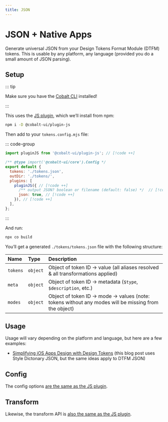 ```yaml
---
title: JSON
---
```


# JSON + Native Apps

Generate universal JSON from your Design Tokens Format Module (DTFM) tokens. This is usable by any platform, any language (provided you do a small amount of JSON parsing).

## Setup

::: tip

Make sure you have the [Cobalt CLI](/guides/cli) installed!

:::

This uses the [JS plugin](/integrations/js), which we’ll install from npm:

```bash
npm i -D @cobalt-ui/plugin-js
```

Then add to your `tokens.config.mjs` file:

::: code-group

<!-- prettier-ignore -->
```js [tokens.config.mjs]
import pluginJS from '@cobalt-ui/plugin-js'; // [!code ++]

/** @type import('@cobalt-ui/core').Config */
export default {
  tokens: './tokens.json',
  outDir: './tokens/',
  plugins: [
    pluginJS({ // [!code ++]
      /** output JSON? boolean or filename (default: false) */  // [!code ++]
      json: true, // [!code ++]
    }), // [!code ++]
  ],
};
```

:::

And run:

```sh
npx co build
```

You’ll get a generated `./tokens/tokens.json` file with the following structure:

| Name     | Type     | Description                                                                                         |
| :------- | :------- | :-------------------------------------------------------------------------------------------------- |
| `tokens` | `object` | Object of token ID → value (all aliases resolved & all transformations applied)                     |
| `meta`   | `object` | Object of token ID → metadata (`$type`, `$description`, etc.)                                       |
| `modes`  | `object` | Object of token ID → mode → values (note: tokens without any modes will be missing from the object) |

## Usage

Usage will vary depending on the platform and language, but here are a few examples:

- [Simplifying iOS Apps Design with Design Tokens](https://blogs.halodoc.io/simplifying-ios-app-design-with-design-tokens/) (this blog post uses Style Dictonary JSON, but the same ideas apply to DTFM JSON)

## Config

The config options [are the same as the JS plugin](/integrations/js#config).

## Transform

Likewise, the transform API is [also the same as the JS plugin](/integrations/js#transform).
